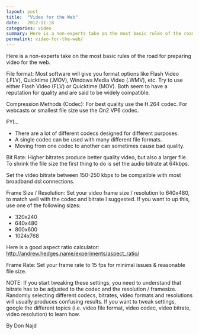 ```yaml
---
layout: post
title:  "Video for the Web"
date:   2012-11-18
categories: video
summary: Here is a non-experts take on the most basic rules of the road for preparing video for the web.
permalink: video-for-the-web/
---
```


Here is a non-experts take on the most basic rules of the road for preparing video for the web.

File format:
Most software will give you format options like Flash Video (.FLV), Quicktime (.MOV), Windows Media Video (.WMV), etc. Try to use either Flash Video (FLV) or Quicktime (MOV). Both seem to have a reputation for quality and are said to be widely compatible.

<!-- more -->

Compression Methods (Codec):
For best quality use the H.264 codec. For webcasts or smallest file size use the On2 VP6 codec.

FYI...
* There are a lot of different codecs designed for different purposes.
* A single codec can be used with many different file formats.
* Moving from one codec to another can sometimes cause bad quality.

Bit Rate:
Higher bitrates produce better quality video, but also a larger file. To shrink the file size the first thing to do is set the audio bitrate at 64kbps.

Set the video bitrate between 150-250 kbps to be compatible with most broadband dsl connections.

Frame Size / Resolution:
Set your video frame size / resolution to 640x480, to match well with the codec and bitrate I suggested. If you want to up this, use one of the following sizes:

* 320x240
* 640x480
* 800x600
* 1024x768

Here is a good aspect ratio calculator: http://andrew.hedges.name/experiments/aspect_ratio/

Frame Rate:
Set your frame rate to 15 fps for minimal issues & reasonable file size.

NOTE:
If you start tweaking these settings, you need to understand that bitrate has to be adjusted to the codec and the resolution / framesize. Randomly selecting different codecs, bitrates, video formats and resolutions will usually produces confusing results. If you want to tweak settings, google the different topics (i.e. video file format, video codec, video bitrate, video resolution) to learn how.

By Don Najd